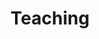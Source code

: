 ---
widget: portfolio
headless: true
weight: 100
title: Teaching
subtitle:
content:
  filters:
    folders:
      - course
    kinds:
      - section
    exclude_tags:
      - preface

  filter_default: 0

  filter_button:
    - name: All Courses
      tag: '*'
    - name: Current Courses
      tag: current
    - name: Past Courses
      tag: previous
design:
  columns: '1'
  view: masonry
  flip_alt_rows: false
---